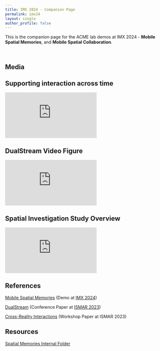 ```yaml
---
title: IMX 2024 - Companion Page
permalink: imx24
layout: single
author_profile: false
---
```


This is the companion page for the ACME lab demos at IMX 2024 - **Mobile Spatial Memories**, and **Mobile Spatial Collaboration**.

<br>

## Media

## Supporting interaction across time

<iframe class = "video" src="https://www.youtube.com/embed/98K4GmJZxaA?si=SeGYAw4-tUboNK-m" frameborder="0" allow="accelerometer; autoplay; encrypted-media; gyroscope; picture-in-picture" allowfullscreen></iframe>

<br>

## DualStream Video Figure

<iframe class = "video" src="https://www.youtube.com/embed/6qVRXFbG7rY" frameborder="0" allow="accelerometer; autoplay; encrypted-media; gyroscope; picture-in-picture" allowfullscreen></iframe>

<br>

## Spatial Investigation Study Overview

<iframe class = "video" src="https://www.youtube.com/embed/ksULumMfoek" frameborder="0" allow="accelerometer; autoplay; encrypted-media; gyroscope; picture-in-picture" allowfullscreen></iframe>

## References

[Mobile Spatial Memories](/assets/documents/papers/imx2024memories.pdf) (Demo at [IMX 2024](https://imx.acm.org/2024/))

[DualStream](/assets/documents/papers/ismar2023dualstream.pdf) (Conference Paper at [ISMAR 2023](https://ismar23.org/))

[Cross-Reality Interactions](/assets/documents/papers/ismar2023crossreality.pdf) (Workshop Paper at ISMAR 2023)


## Resources

[Spatial Memories Internal Folder](https://o365coloradoedu-my.sharepoint.com/:f:/g/personal/riva3436_colorado_edu/EhvRHq90s89Djh_Hes1YniABuV--d3G9DN-kH6e64Rh8Qw?e=5K9DgU)


